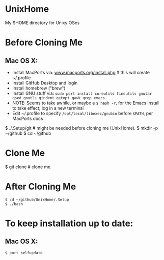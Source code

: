 # UnixHome
My $HOME directory for Unixy OSes

# Before Cloning Me

## Mac OS X:
- Install MacPorts via: www.macports.org/install.php  # this will create ~/.profile
- Install GitHub Desktop and login
- Install homebrew ("brew")
- Install GNU stuff via:
    `sudo port install coreutils findutils gnutar gsed gnutls gindent getopt gawk grep emacs`
- NOTE: Seems to take awhile, or maybe a `$ hash -r`, for the Emacs install to take effect; log in a new terminal
- Edit ~/.profile to specify `/opt/local/libexec/gnubin` before `$PATH`, per MacPorts docs

$ ./.Setup/git  # might be needed before cloning me (UnixHome).
$ mkdir -p ~/github
$ cd ~/github

# Clone Me

$ git clone  # clone me.

# After Cloning Me
```
$ cd ~/github/UnixHome/.Setup
$ ./bash

```

# To keep installation up to date:

## Mac OS X:
```
$ port selfupdate
```

